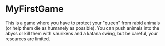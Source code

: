 # MyFirstGame
This is a game where you have to protect your "queen" from rabid animals (or help them die as humanely as possible). You can push animals into the abyss or kill them with shurikens and a katana swing, but be careful, your resources are limited.
